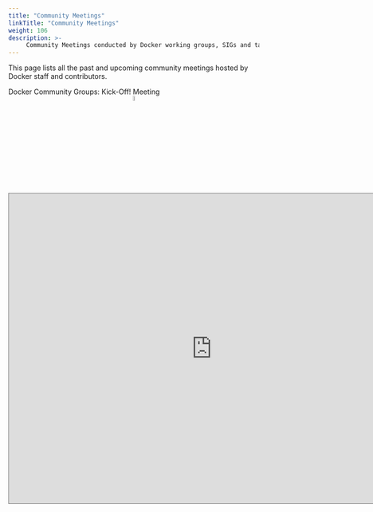 ```yaml
---
title: "Community Meetings"
linkTitle: "Community Meetings"
weight: 106
description: >-
     Community Meetings conducted by Docker working groups, SIGs and task forces 
---
```


This page lists all the past and upcoming community meetings hosted by Docker staff and contributors. 

<div class="-bg-primary p-3 display-4">Docker Community Groups: Kick-Off! Meeting</div>



<div align="center">
      <a href="https://www.youtube.com/watch?v=IIShRTzF9fk">
     <img 
      src="https://github.com/docker/get-involved/blob/master/content/en/docs/events/meetings/communityleaderss.jpeg" 
      alt="Docker Community Groups: Kick-Off! " 
      style="width:5%;height=5%">
      </a>
    </div>




<iframe src="https://calendar.google.com/calendar/embed?height=623&amp;wkst=1&amp;bgcolor=%23039BE5&amp;ctz=Asia%2FKolkata&amp;src=Y18xb2pyYmljbG0xM20xNnRoc21mcmI5aWFra0Bncm91cC5jYWxlbmRhci5nb29nbGUuY29t&amp;color=%23EF6C00&amp;mode=MONTH&amp;title=Docker%20Community%20Meetings" style="border:solid 1px #777" width="813" height="623" frameborder="0" scrolling="no"></iframe>






